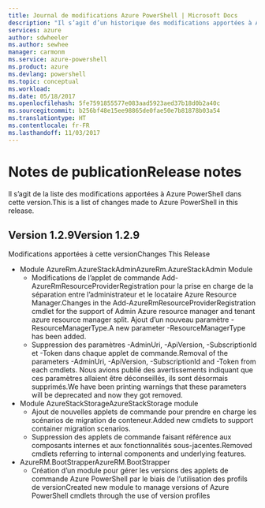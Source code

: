 ```yaml
---
title: Journal de modifications Azure PowerShell | Microsoft Docs
description: "Il s’agit d’un historique des modifications apportées à Azure PowerShell dans la dernière version."
services: azure
author: sdwheeler
ms.author: sewhee
manager: carmonm
ms.service: azure-powershell
ms.product: azure
ms.devlang: powershell
ms.topic: conceptual
ms.workload: 
ms.date: 05/18/2017
ms.openlocfilehash: 5fe7591855577e083aad5923aed37b18d0b2a40c
ms.sourcegitcommit: b256bf48e15ee98865de0fae50e7b81878b03a54
ms.translationtype: HT
ms.contentlocale: fr-FR
ms.lasthandoff: 11/03/2017
---
```

# <a name="release-notes"></a><span data-ttu-id="234b2-103">Notes de publication</span><span class="sxs-lookup"><span data-stu-id="234b2-103">Release notes</span></span>

<span data-ttu-id="234b2-104">Il s’agit de la liste des modifications apportées à Azure PowerShell dans cette version.</span><span class="sxs-lookup"><span data-stu-id="234b2-104">This is a list of changes made to Azure PowerShell in this release.</span></span>

## <a name="version-129"></a><span data-ttu-id="234b2-105">Version 1.2.9</span><span class="sxs-lookup"><span data-stu-id="234b2-105">Version 1.2.9</span></span>

<span data-ttu-id="234b2-106">Modifications apportées à cette version</span><span class="sxs-lookup"><span data-stu-id="234b2-106">Changes This Release</span></span>

* <span data-ttu-id="234b2-107">Module AzureRm.AzureStackAdmin</span><span class="sxs-lookup"><span data-stu-id="234b2-107">AzureRm.AzureStackAdmin Module</span></span>
    + <span data-ttu-id="234b2-108">Modifications de l’applet de commande Add-AzureRmResourceProviderRegistration pour la prise en charge de la séparation entre l’administrateur et le locataire Azure Resource Manager.</span><span class="sxs-lookup"><span data-stu-id="234b2-108">Changes in the Add-AzureRmResourceProviderRegistration cmdlet for the support of Admin Azure resource manager and tenant azure resource manager split.</span></span> <span data-ttu-id="234b2-109">Ajout d’un nouveau paramètre -ResourceManagerType.</span><span class="sxs-lookup"><span data-stu-id="234b2-109">A new parameter -ResourceManagerType has been added.</span></span>
    + <span data-ttu-id="234b2-110">Suppression des paramètres -AdminUri, -ApiVersion, -SubscriptionId et -Token dans chaque applet de commande.</span><span class="sxs-lookup"><span data-stu-id="234b2-110">Removal of the parameters -AdminUri, -ApiVersion, -SubscriptionId and -Token from each cmdlets.</span></span> <span data-ttu-id="234b2-111">Nous avions publié des avertissements indiquant que ces paramètres allaient être déconseillés, ils sont désormais supprimés.</span><span class="sxs-lookup"><span data-stu-id="234b2-111">We have been printing warnings that these parameters will be deprecated and now they got removed.</span></span>
* <span data-ttu-id="234b2-112">Module AzureStackStorage</span><span class="sxs-lookup"><span data-stu-id="234b2-112">AzureStackStorage module</span></span>
    + <span data-ttu-id="234b2-113">Ajout de nouvelles applets de commande pour prendre en charge les scénarios de migration de conteneur.</span><span class="sxs-lookup"><span data-stu-id="234b2-113">Added new cmdlets to support container migration scenarios.</span></span>
    + <span data-ttu-id="234b2-114">Suppression des applets de commande faisant référence aux composants internes et aux fonctionnalités sous-jacentes.</span><span class="sxs-lookup"><span data-stu-id="234b2-114">Removed cmdlets referring to internal components and underlying features.</span></span>
* <span data-ttu-id="234b2-115">AzureRM.BootStrapper</span><span class="sxs-lookup"><span data-stu-id="234b2-115">AzureRM.BootStrapper</span></span>
    + <span data-ttu-id="234b2-116">Création d’un module pour gérer les versions des applets de commande Azure PowerShell par le biais de l’utilisation des profils de version</span><span class="sxs-lookup"><span data-stu-id="234b2-116">Created new module to manage versions of Azure PowerShell cmdlets through the use of version profiles</span></span>